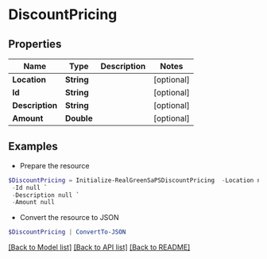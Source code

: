 # DiscountPricing
## Properties

Name | Type | Description | Notes
------------ | ------------- | ------------- | -------------
**Location** | **String** |  | [optional] 
**Id** | **String** |  | [optional] 
**Description** | **String** |  | [optional] 
**Amount** | **Double** |  | [optional] 

## Examples

- Prepare the resource
```powershell
$DiscountPricing = Initialize-RealGreenSaPSDiscountPricing  -Location null `
 -Id null `
 -Description null `
 -Amount null
```

- Convert the resource to JSON
```powershell
$DiscountPricing | ConvertTo-JSON
```

[[Back to Model list]](../README.md#documentation-for-models) [[Back to API list]](../README.md#documentation-for-api-endpoints) [[Back to README]](../README.md)

